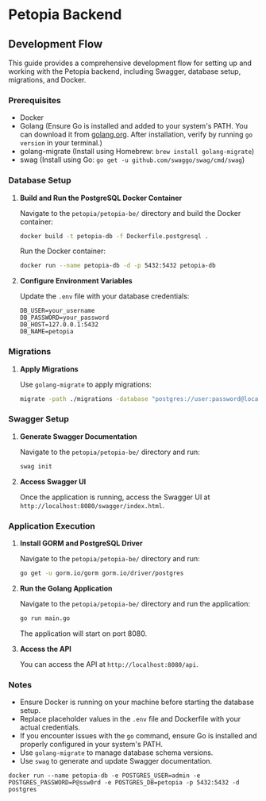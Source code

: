 # Petopia Backend

## Development Flow

This guide provides a comprehensive development flow for setting up and working with the Petopia backend, including Swagger, database setup, migrations, and Docker.

### Prerequisites

- Docker
- Golang (Ensure Go is installed and added to your system's PATH. You can download it from [golang.org](https://golang.org/dl/). After installation, verify by running `go version` in your terminal.)
- golang-migrate (Install using Homebrew: `brew install golang-migrate`)
- swag (Install using Go: `go get -u github.com/swaggo/swag/cmd/swag`)

### Database Setup

1. **Build and Run the PostgreSQL Docker Container**

   Navigate to the `petopia/petopia-be/` directory and build the Docker container:

   ```bash
   docker build -t petopia-db -f Dockerfile.postgresql .
   ```

   Run the Docker container:

   ```bash
   docker run --name petopia-db -d -p 5432:5432 petopia-db
   ```

2. **Configure Environment Variables**

   Update the `.env` file with your database credentials:

   ```plaintext
   DB_USER=your_username
   DB_PASSWORD=your_password
   DB_HOST=127.0.0.1:5432
   DB_NAME=petopia
   ```

### Migrations

1. **Apply Migrations**

   Use `golang-migrate` to apply migrations:

   ```bash
   migrate -path ./migrations -database "postgres://user:password@localhost:5432/petopia?sslmode=disable" up
   ```

### Swagger Setup

1. **Generate Swagger Documentation**

   Navigate to the `petopia/petopia-be/` directory and run:

   ```bash
   swag init
   ```

2. **Access Swagger UI**

   Once the application is running, access the Swagger UI at `http://localhost:8080/swagger/index.html`.

### Application Execution

1. **Install GORM and PostgreSQL Driver**

   Navigate to the `petopia/petopia-be/` directory and run:

   ```bash
   go get -u gorm.io/gorm gorm.io/driver/postgres
   ```

2. **Run the Golang Application**

   Navigate to the `petopia/petopia-be/` directory and run the application:

   ```bash
   go run main.go
   ```

   The application will start on port 8080.

3. **Access the API**

   You can access the API at `http://localhost:8080/api`.

### Notes

- Ensure Docker is running on your machine before starting the database setup.
- Replace placeholder values in the `.env` file and Dockerfile with your actual credentials.
- If you encounter issues with the `go` command, ensure Go is installed and properly configured in your system's PATH.
- Use `golang-migrate` to manage database schema versions.
- Use `swag` to generate and update Swagger documentation.


```docker run --name petopia-db -e POSTGRES_USER=admin -e POSTGRES_PASSWORD=P@ssw0rd -e POSTGRES_DB=petopia -p 5432:5432 -d postgres```